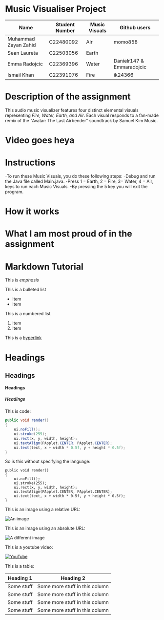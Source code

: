 # Music Visualiser Project


| Name                  | Student Number    | Music Visuals | Github users|
|-----------            |-----------        |-----------	|---|
|Muhammad Zayan Zahid	|C22480092 			|Air  			|momo858|
|Sean Laureta			|C22503056			|Earth       	||	
|Emma Radojcic         	|C22369396      	|Water 			| Danielr147 & Emmaradojcic |
|Ismail	Khan			|C22391076			|Fire			|ik24366|

# Description of the assignment 

This audio music visualizer features four distinct elemental visuals representing *Fire, Water, Earth, and Air*. Each visual responds to a fan-made remix of the "Avatar: The Last Airbender" soundtrack by Samuel Kim Music.

# Video goes heya

# Instructions
-To run these Music Visuals, you do these following steps:
-Debug and run the Java file called Main.java.
-Press 1 = Earth, 2 = Fire, 3= Water, 4 = Air, keys to run each Music Visuals.
-By pressing the 5 key you will exit the program.


# How it works

# What I am most proud of in the assignment

# Markdown Tutorial

This is *emphasis*

This is a bulleted list

- Item
- Item

This is a numbered list

1. Item
1. Item

This is a [hyperlink](http://bryanduggan.org)

# Headings
## Headings
#### Headings
##### Headings

This is code:

```Java
public void render()
{
	ui.noFill();
	ui.stroke(255);
	ui.rect(x, y, width, height);
	ui.textAlign(PApplet.CENTER, PApplet.CENTER);
	ui.text(text, x + width * 0.5f, y + height * 0.5f);
}
```

So is this without specifying the language:

```
public void render()
{
	ui.noFill();
	ui.stroke(255);
	ui.rect(x, y, width, height);
	ui.textAlign(PApplet.CENTER, PApplet.CENTER);
	ui.text(text, x + width * 0.5f, y + height * 0.5f);
}
```

This is an image using a relative URL:

![An image](images/p8.png)

This is an image using an absolute URL:

![A different image](https://bryanduggandotorg.files.wordpress.com/2019/02/infinite-forms-00045.png?w=595&h=&zoom=2)

This is a youtube video:

[![YouTube](http://img.youtube.com/vi/J2kHSSFA4NU/0.jpg)](https://www.youtube.com/watch?v=J2kHSSFA4NU)

This is a table:

| Heading 1 | Heading 2 |
|-----------|-----------|
|Some stuff | Some more stuff in this column |
|Some stuff | Some more stuff in this column |
|Some stuff | Some more stuff in this column |
|Some stuff | Some more stuff in this column |

